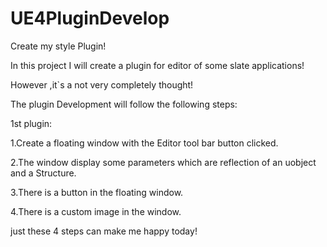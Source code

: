 # UE4PluginDevelop
Create my style Plugin!

In this project I will create a plugin for editor of some slate applications!

However ,it`s a not very completely thought!

The plugin Development will follow the following steps:

1st plugin:

1.Create a floating window with the Editor tool bar button clicked.

2.The window display some parameters which are reflection of an uobject and a Structure.

3.There is a button in the floating window.

4.There is a custom image in the window.

just these 4 steps can make me happy today!
